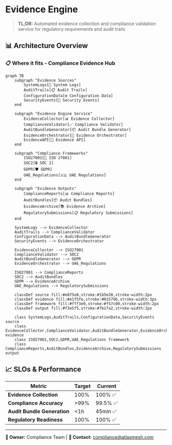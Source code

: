 # Evidence Engine

> **TL;DR:** Automated evidence collection and compliance validation service for regulatory requirements and audit trails

## 📊 **Architecture Overview**

### 📋 **Where it fits** - Compliance Evidence Hub
```mermaid
graph TB
    subgraph "Evidence Sources"
        SystemLogs[📝 System Logs]
        AuditTrails[📋 Audit Trails]
        ConfigurationData[⚙️ Configuration Data]
        SecurityEvents[🔐 Security Events]
    end
    
    subgraph "Evidence Engine Service"
        EvidenceCollector[📊 Evidence Collector]
        ComplianceValidator[✅ Compliance Validator]
        AuditBundleGenerator[📦 Audit Bundle Generator]
        EvidenceOrchestrator[🎯 Evidence Orchestrator]
        EvidenceAPI[🔌 Evidence API]
    end
    
    subgraph "Compliance Frameworks"
        ISO27001[📜 ISO 27001]
        SOC2[🔒 SOC 2]
        GDPR[🛡️ GDPR]
        UAE_Regulations[🇦🇪 UAE Regulations]
    end
    
    subgraph "Evidence Outputs"
        ComplianceReports[📊 Compliance Reports]
        AuditBundles[📦 Audit Bundles]
        EvidenceArchive[📚 Evidence Archive]
        RegulatorySubmissions[📋 Regulatory Submissions]
    end
    
    SystemLogs --> EvidenceCollector
    AuditTrails --> ComplianceValidator
    ConfigurationData --> AuditBundleGenerator
    SecurityEvents --> EvidenceOrchestrator
    
    EvidenceCollector --> ISO27001
    ComplianceValidator --> SOC2
    AuditBundleGenerator --> GDPR
    EvidenceOrchestrator --> UAE_Regulations
    
    ISO27001 --> ComplianceReports
    SOC2 --> AuditBundles
    GDPR --> EvidenceArchive
    UAE_Regulations --> RegulatorySubmissions
    
    classDef source fill:#e8f5e8,stroke:#1b5e20,stroke-width:2px
    classDef evidence fill:#e1f5fe,stroke:#01579b,stroke-width:3px
    classDef framework fill:#fff3e0,stroke:#f57c00,stroke-width:2px
    classDef output fill:#f3e5f5,stroke:#7b1fa2,stroke-width:2px
    
    class SystemLogs,AuditTrails,ConfigurationData,SecurityEvents source
    class EvidenceCollector,ComplianceValidator,AuditBundleGenerator,EvidenceOrchestrator,EvidenceAPI evidence
    class ISO27001,SOC2,GDPR,UAE_Regulations framework
    class ComplianceReports,AuditBundles,EvidenceArchive,RegulatorySubmissions output
```

## 📈 **SLOs & Performance**

| Metric | Target | Current |
|--------|--------|---------|
| **Evidence Collection** | 100% | 100% ✅ |
| **Compliance Accuracy** | >99% | 99.5% ✅ |
| **Audit Bundle Generation** | <1h | 45min ✅ |
| **Regulatory Readiness** | 100% | 100% ✅ |

---

**🎯 Owner:** Compliance Team | **📧 Contact:** compliance@atlasmesh.com
